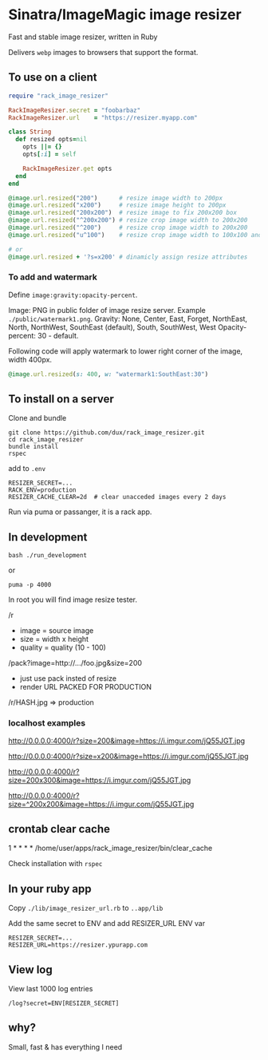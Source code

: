 Sinatra/ImageMagic image resizer
=====================

Fast and stable image resizer, written in Ruby

Delivers `webp` images to browsers that support the format.

## To use on a client

```ruby
require "rack_image_resizer"

RackImageResizer.secret = "foobarbaz"
RackImageResizer.url    = "https://resizer.myapp.com"

class String
  def resized opts=nil
    opts ||= {}
    opts[:i] = self

    RackImageResizer.get opts
  end
end

@image.url.resized("200")      # resize image width to 200px
@image.url.resized("x200")     # resize image height to 200px
@image.url.resized("200x200")  # resize image to fix 200x200 box
@image.url.resized("^200x200") # resize crop image width to 200x200
@image.url.resized("^200")     # resize crop image width to 200x200
@image.url.resized("u^100")    # resize crop image width to 100x100 and apply unsharp mask

# or
@image.url.resized + '?s=x200' # dinamicly assign resize attributes
```

### To add and watermark

Define `image:gravity:opacity-percent`.

Image: PNG in public folder of image resize server. Example `./public/watermark1.png`.
Gravity: None, Center, East, Forget, NorthEast, North, NorthWest, SouthEast (default), South, SouthWest, West
Opacity-percent: 30 - default.

Following code will apply watermark to lower right corner of the image, width 400px.

```ruby
@image.url.resized(s: 400, w: "watermark1:SouthEast:30")
```


## To install on a server

Clone and bundle

```
git clone https://github.com/dux/rack_image_resizer.git
cd rack_image_resizer
bundle install
rspec
```

add to `.env`

```
RESIZER_SECRET=...
RACK_ENV=production
RESIZER_CACHE_CLEAR=2d  # clear unacceded images every 2 days
```

Run via puma or passanger, it is a rack app.

## In development

`bash ./run_development`

or

`puma -p 4000`

In root you will find image resize tester.

/r

* image   = source image
* size    = width x height
* quality = quality (10 - 100)

/pack?image=http://.../foo.jpg&size=200

* just use pack insted of resize
* render URL PACKED FOR PRODUCTION

/r/HASH.jpg => production

### localhost examples

http://0.0.0.0:4000/r?size=200&image=https://i.imgur.com/jQ55JGT.jpg

http://0.0.0.0:4000/r?size=x200&image=https://i.imgur.com/jQ55JGT.jpg

http://0.0.0.0:4000/r?size=200x300&image=https://i.imgur.com/jQ55JGT.jpg

http://0.0.0.0:4000/r?size=^200x200&image=https://i.imgur.com/jQ55JGT.jpg

## crontab clear cache

1 * * * * /home/user/apps/rack_image_resizer/bin/clear_cache

Check installation with `rspec`

## In your ruby app

Copy `./lib/image_resizer_url.rb` to `..app/lib`

Add the same secret to ENV and add RESIZER_URL ENV var

```
RESIZER_SECRET=...
RESIZER_URL=https://resizer.ypurapp.com
```

## View log

View last 1000 log entries

`/log?secret=ENV[RESIZER_SECRET]`

## why?

Small, fast & has everything I need

